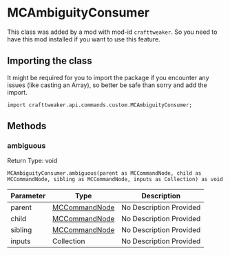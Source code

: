 # MCAmbiguityConsumer

This class was added by a mod with mod-id `crafttweaker`. So you need to have this mod installed if you want to use this feature.

## Importing the class

It might be required for you to import the package if you encounter any issues (like casting an Array), so better be safe than sorry and add the import.
```zenscript
import crafttweaker.api.commands.custom.MCAmbiguityConsumer;
```


## Methods

### ambiguous

Return Type: void

```zenscript
MCAmbiguityConsumer.ambiguous(parent as MCCommandNode, child as MCCommandNode, sibling as MCCommandNode, inputs as Collection) as void
```
| Parameter | Type | Description |
|-----------|------|-------------|
| parent | [MCCommandNode](/vanilla/api/commands/custom/MCCommandNode) | No Description Provided |
| child | [MCCommandNode](/vanilla/api/commands/custom/MCCommandNode) | No Description Provided |
| sibling | [MCCommandNode](/vanilla/api/commands/custom/MCCommandNode) | No Description Provided |
| inputs | Collection | No Description Provided |

